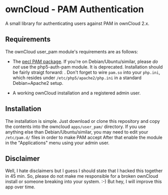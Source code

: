 ownCloud - PAM Authentication
=============================

A small library for authenticating users against PAM in ownCloud 2.x. 

Requirements
------------

The ownCloud user\_pam module's requirements are as follows:

* 	The [pecl PAM package](pecl.php.net/PAM). 
		If you're on Debian/Ubuntu/similar, please *do not* use the php5-auth-pam module. It is deprecated.
		Installation should be fairly straigt forward: <pecl install pam>. Don't forget to wire `pam.so` into your
		`php.ini`, which resides under `/etc/php5/apache2/php.ini` in a standard Debian+Apache2 setup.

*	A working ownCloud installation and a registered admin user.

Installation
------------

The installation is simple. Just download or clone this repository and copy the contents 
into the owncloud `apps/user_pam/` directory. If you use anything else than 
Debian/Ubuntu/similar, you may need to edit your `/etc/pam.d/` files in order to make PAM accept 
After that enable the module in the "Applications" menu using your admin user.

Disclaimer
----------
Well, I hate disclaimers but I guess I should state that I hacked this together in 45 min. So, please 
do not make me responsible for a broken ownCloud install or someone breaking into your system. :-)
But hey, I will improve this app over time.
